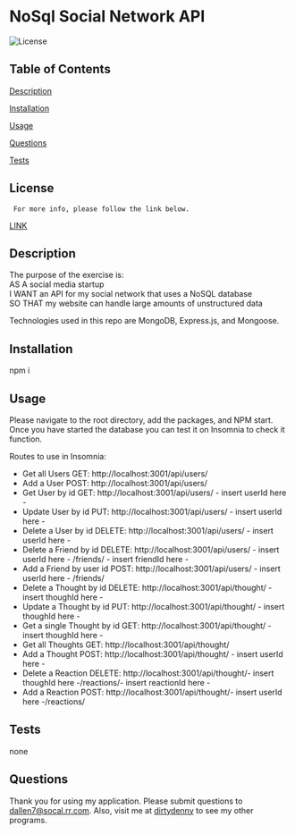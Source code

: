 

# NoSql Social Network API
![License](https://img.shields.io/badge/License-MIT-blue.svg)


## Table of Contents  
[Description](#description)
  
[Installation](#installation)
  
[Usage](#usage)
  
[Questions](#questions)
  
[Tests](#tests)
    

  ## License 
     For more info, please follow the link below.
  [LINK](https://opensource.org/license/MIT)

  ## Description

  The purpose of the exercise is:<br>
  AS A social media startup<br>
  I WANT an API for my social network that uses a NoSQL database<br>
  SO THAT my website can handle large amounts of unstructured data<br>

  Technologies used in this repo are MongoDB, Express.js, and Mongoose.<br>

  ## Installation

  npm i

  ## Usage

  Please navigate to the root directory, add the packages, and NPM start. 
  Once you have started the database you can test it on Insomnia to check it function.

  Routes to use in Insomnia:
  - Get all Users GET: http://localhost:3001/api/users/
  - Add a User POST: http://localhost:3001/api/users/
  - Get User by id GET: http://localhost:3001/api/users/ - insert userId here -
  - Update User by id PUT: http://localhost:3001/api/users/ - insert userId here -
  - Delete a User by id DELETE: http://localhost:3001/api/users/ - insert userId here -
  - Delete a Friend by id DELETE: http://localhost:3001/api/users/ - insert userId here - /friends/ - insert friendId here -
  - Add a Friend by user id POST: http://localhost:3001/api/users/ - insert userId here - /friends/
  - Delete a Thought by id DELETE: http://localhost:3001/api/thought/ - insert thoughId here -
  - Update a Thought by id PUT: http://localhost:3001/api/thought/ - insert thoughId here -
  - Get a single Thought by id GET: http://localhost:3001/api/thought/ - insert thoughId here -
  - Get all Thoughts GET: http://localhost:3001/api/thought/
  - Add a Thought POST: http://localhost:3001/api/thought/ - insert userId here -
  - Delete a Reaction DELETE: http://localhost:3001/api/thought/- insert thoughId here -/reactions/- insert reactionId here -
  - Add a Reaction POST: http://localhost:3001/api/thought/- insert userId here -/reactions/  
  
  ## Tests

  none

  ## Questions

  Thank you for using my application.  Please submit questions to dallen7@socal.rr.com.  Also, visit me at 
    [dirtydenny](https://github.com/dirtydenny/) to see my other programs.


